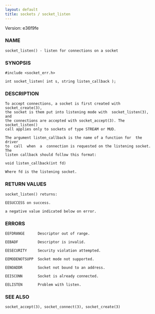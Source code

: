 ```yaml
---
layout: default
title: sockets / socket_listen
---
```


Version: e36f9fe




### NAME
    socket_listen() - listen for connections on a socket


### SYNOPSIS
    #include <socket_err.h>

    int socket_listen( int s, string listen_callback );


### DESCRIPTION
    To accept connections, a socket is first created with socket_create(3),
    the socket is them put into listening mode with  socket_listen(3),  and
    the connections are accepted with socket_accept(3). The socket_listen()
    call applies only to sockets of type STREAM or MUD.

    The argument listen_callback is the name of a function for  the  driver
    to  call  when  a  connection is requested on the listening socket. The
    listen callback should follow this format:

    void listen_callback(int fd)

    Where fd is the listening socket.


### RETURN VALUES
    socket_listen() returns:

    EESUCCESS on success.

    a negative value indicated below on error.


### ERRORS
    EEFDRANGE      Descriptor out of range.

    EEBADF         Descriptor is invalid.

    EESECURITY     Security violation attempted.

    EEMODENOTSUPP  Socket mode not supported.

    EENOADDR       Socket not bound to an address.

    EEISCONN       Socket is already connected.

    EELISTEN       Problem with listen.


### SEE ALSO
    socket_accept(3), socket_connect(3), socket_create(3)



